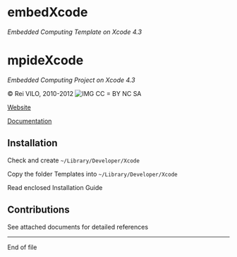 
# embedXcode
*Embedded Computing Template on Xcode 4.3*

# mpideXcode
*Embedded Computing Project on Xcode 4.3*



© Rei VILO, 2010-2012
![IMG](http://i.creativecommons.org/l/by-nc-sa/3.0/nl/88x31.png) CC = BY NC SA 

[Website](http://embedXcode.weebly.com/)

[Documentation](http://embedXcode.weebly.com/tutorial.html)
    

## Installation

Check and create `~/Library/Developer/Xcode`

Copy the folder Templates into `~/Library/Developer/Xcode`

Read enclosed Installation Guide


## Contributions

See attached documents for detailed references


----------------------------------
End of file

